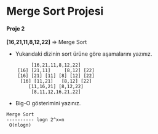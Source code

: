 # Merge Sort Projesi

#### Proje 2
**[16,21,11,8,12,22]** => Merge Sort
* Yukarıdaki dizinin sort ürüne göre aşamalarını yazınız.
```
         [16,21,11,8,12,22]
    [16] [21,11]     [8,12] [22]
    [16] [21] [11] [8] [12] [22]
     [16] [11,21]   [8,12] [22]
        [11,16,21] [8,12,22] 
         [8,11,12,16,21,22]
```
* Big-O gösterimini yazınız.
```
Merge Sort
---------- logn 2^x=n
 O(nlogn)
```


